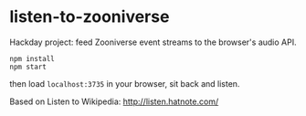 # listen-to-zooniverse
Hackday project: feed Zooniverse event streams to the browser's audio API.

```
npm install
npm start
```
then load `localhost:3735` in your browser, sit back and listen.

Based on Listen to Wikipedia: http://listen.hatnote.com/
